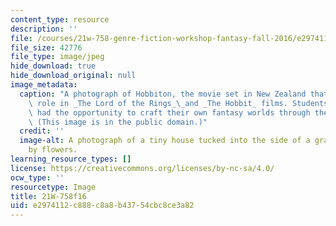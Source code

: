 ```yaml
---
content_type: resource
description: ''
file: /courses/21w-758-genre-fiction-workshop-fantasy-fall-2016/e2974112c888c8a8b43754cbc8ce3a82_21W-758f16.jpg
file_size: 42776
file_type: image/jpeg
hide_download: true
hide_download_original: null
image_metadata:
  caption: "A photograph of Hobbiton, the movie set in New Zealand that played a key\
    \ role in _The Lord of the Rings_\_and _The Hobbit_ films. Students in this course\
    \ had the opportunity to craft their own fantasy worlds through the writing assignments.\
    \ (This image is in the public domain.)"
  credit: ''
  image-alt: A photograph of a tiny house tucked into the side of a grassy hill surrounded
    by flowers.
learning_resource_types: []
license: https://creativecommons.org/licenses/by-nc-sa/4.0/
ocw_type: ''
resourcetype: Image
title: 21W-758f16
uid: e2974112-c888-c8a8-b437-54cbc8ce3a82
---
```

